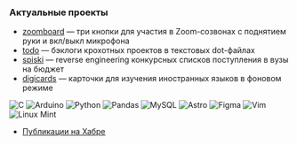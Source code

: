 ### Актуальные проекты
* [zoomboard](https://github.com/olgapavlova/zoomboard) — три кнопки для участия в Zoom-созвонах с поднятием руки и вкл/выкл микрофона
* [todo](https://github.com/olgapavlova/todo) — бэклоги крохотных проектов в текстовых dot-файлах
* [spiski](https://github.com/olgapavlova/spiski) — reverse engineering конкурсных списков поступления в вузы на бюджет
* [digicards](https://github.com/olgapavlova/digicards) — карточки для изучения иностранных языков в фоновом режиме

![C](https://img.shields.io/badge/c-%2300599C.svg?style=for-the-badge&logo=c&logoColor=white)
![Arduino](https://img.shields.io/badge/-Arduino-00979D?style=for-the-badge&logo=Arduino&logoColor=white)
![Python](https://img.shields.io/badge/python-3670A0?style=for-the-badge&logo=python&logoColor=ffdd54)
![Pandas](https://img.shields.io/badge/pandas-%23150458.svg?style=for-the-badge&logo=pandas&logoColor=white)
![MySQL](https://img.shields.io/badge/mysql-4479A1.svg?style=for-the-badge&logo=mysql&logoColor=white)
![Astro](https://img.shields.io/badge/astro-%232C2052.svg?style=for-the-badge&logo=astro&logoColor=white) 
![Figma](https://img.shields.io/badge/figma-%23F24E1E.svg?style=for-the-badge&logo=figma&logoColor=white)
![Vim](https://img.shields.io/badge/VIM-%2311AB00.svg?style=for-the-badge&logo=vim&logoColor=white)
![Linux Mint](https://img.shields.io/badge/Linux%20Mint-87CF3E?style=for-the-badge&logo=Linux%20Mint&logoColor=white)

* [Публикации на Хабре](https://habr.com/ru/users/olgapavlova/publications/articles/)
